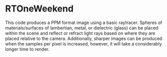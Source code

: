 # RTOneWeekend
This code produces a PPM format image using a basic raytracer. 
Spheres of materials/surfaces of lambertian, metal, or dielectric (glass) can be placed within the scene and reflect or refract light rays based on where they are placed relative to the camera.
Additionally, sharper images can be produced when the samples per pixel is increased, however, it will take a considerably longer time to render.
